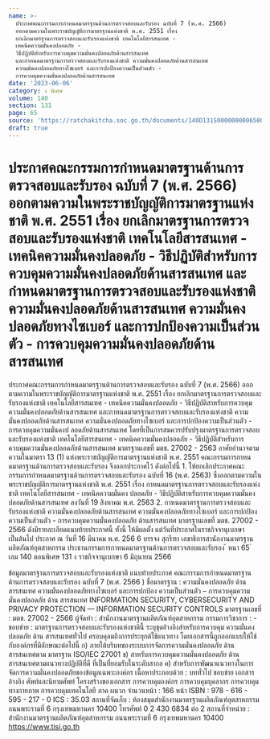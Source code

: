 ```yaml
---
name: >-
  ประกาศคณะกรรมการกำหนดมาตรฐานด้านการตรวจสอบและรับรอง ฉบับที่ 7 (พ.ศ. 2566)
  ออกตามความในพระราชบัญญัติการมาตรฐานแห่งชาติ พ.ศ. 2551 เรื่อง
  ยกเลิกมาตรฐานการตรวจสอบและรับรองแห่งชาติ เทคโนโลยีสารสนเทศ -
  เทคนิคความมั่นคงปลอดภัย -
  วิธีปฏิบัติสำหรับการควบคุมความมั่นคงปลอดภัยด้านสารสนเทศ 
  และกำหนดมาตรฐานการตรวจสอบและรับรองแห่งชาติ ความมั่นคงปลอดภัยด้านสารสนเทศ 
  ความมั่นคงปลอดภัยทางไซเบอร์ และการปกป้องความเป็นส่วนตัว -
  การควบคุมความมั่นคงปลอดภัยด้านสารสนเทศ
date: '2023-06-06'
category: ง พิเศษ
volume: 140
section: 131
page: 65
source: 'https://ratchakitcha.soc.go.th/documents/140D131S0000000006500.pdf'
draft: true
---
```


# ประกาศคณะกรรมการกำหนดมาตรฐานด้านการตรวจสอบและรับรอง ฉบับที่ 7 (พ.ศ. 2566) ออกตามความในพระราชบัญญัติการมาตรฐานแห่งชาติ พ.ศ. 2551 เรื่อง ยกเลิกมาตรฐานการตรวจสอบและรับรองแห่งชาติ เทคโนโลยีสารสนเทศ - เทคนิคความมั่นคงปลอดภัย - วิธีปฏิบัติสำหรับการควบคุมความมั่นคงปลอดภัยด้านสารสนเทศ  และกำหนดมาตรฐานการตรวจสอบและรับรองแห่งชาติ ความมั่นคงปลอดภัยด้านสารสนเทศ  ความมั่นคงปลอดภัยทางไซเบอร์ และการปกป้องความเป็นส่วนตัว - การควบคุมความมั่นคงปลอดภัยด้านสารสนเทศ

ประกาศคณะกรรมการกำหนดมาตรฐานด้านการตรวจสอบและรับรอง ฉบับที่ 7 (พ.ศ. 2566) ออกตามความในพระราชบัญญัติการมาตรฐานแห่งชาติ พ.ศ. 2551 เรื่อง ยกเลิกมาตรฐานการตรวจสอบและรับรองแห่งชาติ เทคโนโลยีสารสนเทศ - เทคนิคความมั่นคงปลอดภัย - วิธีปฏิบัติสาหรับการควบคุมความมั่นคงปลอดภัยด้านสารสนเทศ และกาหนดมาตรฐานการตรวจสอบและรับรองแห่งชาติ ความมั่นคงปลอดภัยด้านสารสนเทศ ความมั่นคงปลอดภัยทางไซเบอร์ และการปกป้องความเป็นส่วนตัว - การควบคุมความมั่นคงป ลอดภัยด้านสารสนเทศ โดยที่เป็นการสมควรปรับปรุงมาตรฐานการตรวจสอบและรับรองแห่งชาติ เทคโนโลยีสารสนเทศ - เทคนิคความมั่นคงปลอดภัย - วิธีปฏิบัติสำหรับการควบคุมความมั่นคงปลอดภัยด้านสารสนเทศ มาตรฐานเลขที่ มตช. 27002 - 2563 อาศัยอำนาจตามความในมาตรา 13 (1) แห่งพระราชบัญญัติการมาตรฐานแห่งชาติ พ.ศ. 2551 คณะกรรมการกาหนดมาตรฐานด้านการตรวจสอบและรับรอง จึงออกประกาศไว้ ดังต่อไปนี้ 1. ให้ยกเลิกประกาศคณะกรรมการกำหนดมาตรฐานด้านการตรวจสอบและรับรอง ฉบับที่ 16 (พ.ศ. 2563) ซึ่งออกตามความในพระราชบัญญัติการมาตรฐานแห่งชาติ พ.ศ. 2551 เรื่อง กาหนดมาตรฐานการตรวจสอบและรับรองแห่งชาติ เทคโนโลยีสารสนเทศ - เทคนิคความมั่นคง ปลอดภัย - วิธีปฏิบัติสาหรับการควบคุมความมั่นคงปลอดภัยด้านสารสนเทศ ลงวันที่ 19 สิงหาคม พ.ศ. 2563 2. กาหนดมาตรฐานการตรวจสอบและรับรองแห่งชาติ ความมั่นคงปลอดภัยด้านสารสนเทศ ความมั่นคงปลอดภัยทางไซเบอร์ และการปกป้องความเป็นส่วนตัว - การควบคุมความมั่นคงปลอดภัย ด้านสารสนเทศ มาตรฐานเลขที่ มตช. 27002 - 2566 ดังมีรายละเอียดแนบท้ายประกาศนี้ ทั้งนี้ ให้มีผลตั้ง แต่วันที่ประกาศในราชกิจจานุเบกษาเป็นต้นไป ประกาศ ณ วันที่ 16 มีนาคม พ.ศ. 256 6 บรรจง สุกรีฑา เลขาธิการสานักงานมาตรฐานผลิตภัณฑ์อุตสาหกรรม ประธานกรรมการกาหนดมาตรฐานด้านการตรวจสอบและรับรอง ้ หนา 65 ่ เลม 140 ตอนพิเศษ 131 ง ราชกิจจานุเบกษา 6 มิถุนายน 2566

ข้อมูลมาตรฐานการตรวจสอบและรับรองแห่งชาติ แนบท้ายประกาศ คณะกรรมการกำหนดมาตรฐานด้านการตรวจสอบและรับรอง ฉบับที่ 7 (พ.ศ. 2566 ) ชื่อมาตรฐาน : ความมั่นคงปลอดภัย ด้าน สารสนเทศ ความมั่นคงปลอดภัยทางไซเบอร์ และการปกป้อง ความเป็นส่วนตัว – การควบคุมความมั่นคงปลอดภัย ด้าน สารสนเทศ INFORMATION SECURITY, CYBERSECURITY AND PRIVACY PROTECTION — INFORMATION SECURITY CONTROLS มาตรฐานเลขที่ : มตช. 27002 - 2566 ผู้จัดทำ : สำนักงานมาตรฐานผลิตภัณฑ์อุตสาหกรรม กรรมการวิชาการ : - ขอบข่าย : มาตรฐานการตรวจสอบและรับรองแห่งชาตินี้ ระบุชุดอ้างอิงสำหรับการควบคุม ความมั่นคงปลอดภัย ด้าน สารสนเทศทั่วไป ครอบคุลมถึงการประยุกต์ใช้แนวทาง โดยเอกสารนี้ถูกออกแบบให้ใช้กับองค์กรที่มีลักษณะต่อไปนี้ ก) ภายใต้บริบทของระบบการจัดการความมั่นคงปลอดภัย ด้าน สารสนเทศตาม มาตรฐาน ISO/IEC 27001 ข) สาหรับการควบคุมความมั่นคงปลอดภัย ด้าน สารสนเทศตามแนวทางปฏิบัติที่ดี ที่เป็นที่ยอมรับในระดับสากล ค) สำหรับการพัฒนาแนวทางในการจัดการความมั่นคงปลอดภัยของข้อมูลเฉพาะองค์กร เนื้อหาประกอบด้วย : บททั่วไป ขอบข่าย เอกสารอ้างอิง ศัพท์และนิยามศัพท์ โครงสร้างของเอกสาร การควบคุมองค์กร การควบคุมบุคลากร การควบคุมทางกายภาพ การควบคุมเทคโนโลยี ภาค ผนวก จำนวนหน้า : 166 หน้า ISBN : 978 - 616 - 595 - 217 - 0 ICS : 35.03 สถานที่จัดเก็บ : ห้องสมุดสำนักงานมาตรฐานผลิตภัณฑ์อุตสาหกรรม ถนนพระรามที่ 6 กรุงเทพมหานคร 10400 โทรศัพท์ 0 2 430 6834 ต่อ 2 สถานที่จำหน่าย : สำนักงานมาตรฐานผลิตภัณฑ์อุตสาหกรรม ถนนพระรามที่ 6 กรุงเทพมหานคร 10400 https://www.tisi.go.th
